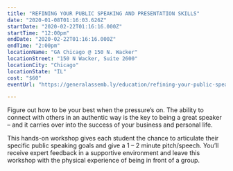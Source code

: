 ```yaml
---
title: "REFINING YOUR PUBLIC SPEAKING AND PRESENTATION SKILLS"
date: "2020-01-08T01:16:03.626Z"
startDate: "2020-02-22T01:16:16.000Z"
startTime: "12:00pm"
endDate: "2020-02-22T01:16:16.000Z"
endTime: "2:00pm"
locationName: "GA Chicago @ 150 N. Wacker"
locationStreet: "150 N Wacker, Suite 2600"
locationCity: "Chicago"
locationState: "IL"
cost: "$60"
eventUrl: "https://generalassemb.ly/education/refining-your-public-speaking-and-presentation-skills/chicago/95770"

---
```


Figure out how to be your best when the pressure’s on. The ability to connect with others in an authentic way is the key to being a great speaker – and it carries over into the success of your business and personal life.

This hands-on workshop gives each student the chance to articulate their specific public speaking goals and give a 1 – 2 minute pitch/speech. You’ll receive expert feedback in a supportive environment and leave this workshop with the physical experience of being in front of a group.

